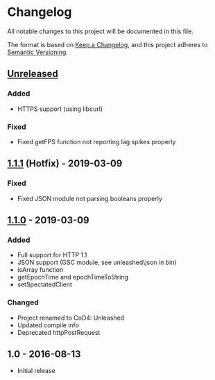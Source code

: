# Changelog

All notable changes to this project will be documented in this file.

The format is based on [Keep a Changelog](https://keepachangelog.com/en/1.0.0/),
and this project adheres to [Semantic Versioning](https://semver.org/spec/v2.0.0.html).

## [Unreleased]

### Added

- HTTPS support (using libcurl)

### Fixed

- Fixed getFPS function not reporting lag spikes properly

## [1.1.1] \(Hotfix) - 2019-03-09

### Fixed

- Fixed JSON module not parsing booleans properly

## [1.1.0] - 2019-03-09

### Added

- Full support for HTTP 1.1
- JSON support (GSC module, see unleashed\\json in bin)
- isArray function
- getEpochTime and epochTimeToString
- setSpectatedClient

### Changed

- Project renamed to CoD4: Unleashed
- Updated compile info
- Deprecated httpPostRequest

## 1.0 - 2016-08-13

- Initial release

[unreleased]: https://github.com/atrX/CoD4-Unleashed-Server/compare/1.1.0...HEAD
[1.1.1]: https://github.com/atrX/CoD4-Unleashed-Server/compare/1.1.0...1.1.1
[1.1.0]: https://github.com/atrX/CoD4-Unleashed-Server/compare/1.0...1.1.0
